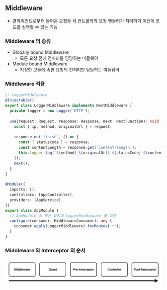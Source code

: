 ## Middleware
- 클라이언트로부터 들어온 요청을 각 컨트롤러의 요청 핸들러가 처리하기 이전에 코드를 실행할 수 있는 기능

### Middleware 의 종류
- Globally bound Middleware
  - 모든 요청 전에 전처리를 담당하는 미들웨어
- Module bound Middleware
  - 지정한 모듈에 속한 요청의 전처리만 담당하는 미들웨어

### Middleware 적용
```typescript
// LoggerMiddleware
@Injectable()
export class LoggerMiddleware implements NestMiddleware {
  private logger = new Logger('HTTP');

  use(request: Request, response: Response, next: NextFunction): void {
    const { ip, method, originalUrl } = request;

    response.on('finish', () => {
      const { statusCode } = response;
      const contentLength = response.get('content-length');
      this.logger.log(`${method} ${originalUrl} ${statusCode} ${contentLength} - ${ip}`);
    });
    next();
  }
}

@Module({
  imports: [],
  controllers: [AppController],
  providers: [AppService],
})
export class AppModule {
  // AppModule 의 모든 요청에 LoggerMiddleware 를 적용
  configure(consumer: MiddlewareConsumer): any {
    consumer.apply(LoggerMiddleware).forRoutes('*');
  }
}
```

### Middleware 와 Interceptor 의 순서
![img.png](img/middleware-interceptor.png)
